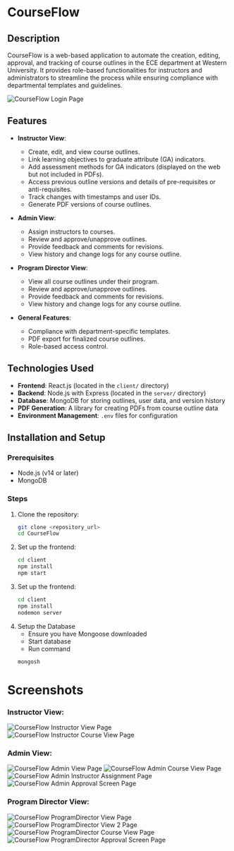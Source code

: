 # CourseFlow

## Description

CourseFlow is a web-based application to automate the creation, editing, approval, and tracking of course outlines in the ECE department at Western University. It provides role-based functionalities for instructors and administrators to streamline the process while ensuring compliance with departmental templates and guidelines.

![CourseFlow Login Page](screenshots/LoginPage.png)

## Features

- **Instructor View**:

  - Create, edit, and view course outlines.
  - Link learning objectives to graduate attribute (GA) indicators.
  - Add assessment methods for GA indicators (displayed on the web but not included in PDFs).
  - Access previous outline versions and details of pre-requisites or anti-requisites.
  - Track changes with timestamps and user IDs.
  - Generate PDF versions of course outlines.

- **Admin View**:

  - Assign instructors to courses.
  - Review and approve/unapprove outlines.
  - Provide feedback and comments for revisions.
  - View history and change logs for any course outline.

- **Program Director View**:

  - View all course outlines under their program.
  - Review and approve/unapprove outlines.
  - Provide feedback and comments for revisions.
  - View history and change logs for any course outline.

- **General Features**:
  - Compliance with department-specific templates.
  - PDF export for finalized course outlines.
  - Role-based access control.

## Technologies Used

- **Frontend**: React.js (located in the `client/` directory)
- **Backend**: Node.js with Express (located in the `server/` directory)
- **Database**: MongoDB for storing outlines, user data, and version history
- **PDF Generation**: A library for creating PDFs from course outline data
- **Environment Management**: `.env` files for configuration

## Installation and Setup

### Prerequisites

- Node.js (v14 or later)
- MongoDB

### Steps

1. Clone the repository:
   ```bash
   git clone <repository_url>
   cd CourseFlow
   ```
2. Set up the frontend:
   ```bash
   cd client
   npm install
   npm start
   ```
3. Set up the frontend:
   ```bash
   cd client
   npm install
   nodemon server
   ```
4. Setup the Database
   - Ensure you have Mongoose downloaded
   - Start database
   - Run command
   ```bash
   mongosh
   ```

# Screenshots

### **Instructor View:**

![CourseFlow Instructor View Page](screenshots/Instructor_View.png)
![CourseFlow Instructor Course View Page](screenshots/Instructor_CourseView.png)

### **Admin View**:

![CourseFlow Admin View Page](screenshots/Admin_View.png)
![CourseFlow Admin Course View Page](screenshots/Admin_CourseView.png)
![CourseFlow Admin Instructor Assignment Page](screenshots/Admin_InstructorAssignment.png)
![CourseFlow Admin Approval Screen Page](screenshots/Admin_ApprovalScreen.png)

### **Program Director View**:

![CourseFlow ProgramDirector View Page](screenshots/ProgramDirector_View.png)
![CourseFlow ProgramDirector View 2 Page](screenshots/ProgramDirector_View2.png)
![CourseFlow ProgramDirector Course View Page](screenshots/ProgramDirector_CourseView.png)
![CourseFlow ProgramDirector Approval Screen Page](screenshots/ProgramDirector_ApprovalScreen.png)
